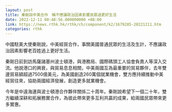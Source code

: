 ```yaml
---
layout: post
title: 秦剛談中美合作　稱不應讓政治因素影響民眾過更好生活
date: 2022-12-11 00:48:56.000000000 +08:00
link: https://news.rthk.hk/rthk/ch/component/k2/1679285-20221211.htm
categories: rthk
---
```


中國駐美大使秦剛說，中美經貿合作，事關美國普通民眾的生活及生計，不應讓政治因素影響老百姓過上更好生活。

秦剛日前到訪馬薩諸塞州波士頓港，與港務局、國際碼頭工人協會負責人等深入交流。他說港口的興衰，與貿易息息相關，中美兩國互為最重要的貿易夥伴，去年雙邊貿易額超過7500億美元，為美國創造260萬個就業機會，雙方應持續推動中美經貿往來，協助兩國經濟發展，創造更多就業機會。

今年是中遠海運與波士頓港合作夥伴關係二十周年。秦剛說希望下一個二十年，雙方繼續深耕和拓展務實合作，為彼此帶來更多互利共贏的成果，給兩國民眾帶來更多實惠。
